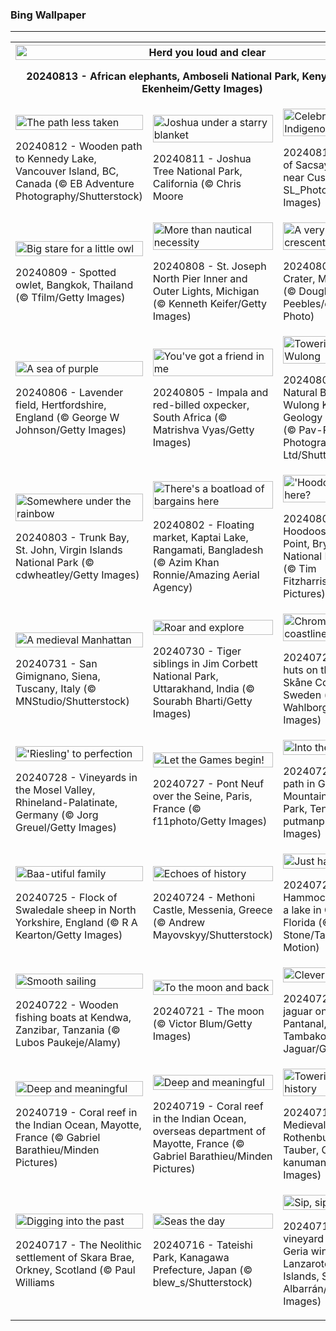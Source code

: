 <h3>
 Bing Wallpaper
</h3>
<hr/>
<table>
<tr>
<th colspan="3">
<img alt="Herd you loud and clear" src="https://www.bing.com/th?id=OHR.ElephantsAmboseli_EN-US1913542949_UHD.jpg&amp;rf=LaDigue_UHD.jpg&amp;pid=hp&amp;w=3840&amp;h=2160&amp;rs=1&amp;c=4" width="100%"/><p>20240813 - African elephants, Amboseli National Park, Kenya (© Ruzdi Ekenheim/Getty Images)</p></th>
</tr>
<tr>
<td><img alt="The path less taken" src="https://www.bing.com/th?id=OHR.TofinoVancouver_EN-US1466348668_UHD.jpg&amp;rf=LaDigue_UHD.jpg&amp;pid=hp&amp;w=3840&amp;h=2160&amp;rs=1&amp;c=4" width="100%"/><p>20240812 - Wooden path to Kennedy Lake, Vancouver Island, BC, Canada (© EB Adventure Photography/Shutterstock)</p></td>
<td><img alt="Joshua under a starry blanket" src="https://www.bing.com/th?id=OHR.JoshuaTreeNP_EN-US1399159741_UHD.jpg&amp;rf=LaDigue_UHD.jpg&amp;pid=hp&amp;w=3840&amp;h=2160&amp;rs=1&amp;c=4" width="100%"/><p>20240811 - Joshua Tree National Park, California (© Chris Moore</p></td>
<td><img alt="Celebrating Indigenous culture" src="https://www.bing.com/th?id=OHR.IncaRuinPeru_EN-US1209778539_UHD.jpg&amp;rf=LaDigue_UHD.jpg&amp;pid=hp&amp;w=3840&amp;h=2160&amp;rs=1&amp;c=4" width="100%"/><p>20240810 - Inca ruin of Sacsayhuamán near Cusco, Peru (© SL_Photography/Getty Images)</p></td>
</tr>
<tr>
<td><img alt="Big stare for a little owl" src="https://www.bing.com/th?id=OHR.SpottedOwlet_EN-US7339417169_UHD.jpg&amp;rf=LaDigue_UHD.jpg&amp;pid=hp&amp;w=3840&amp;h=2160&amp;rs=1&amp;c=4" width="100%"/><p>20240809 - Spotted owlet, Bangkok, Thailand (© Tfilm/Getty Images)</p></td>
<td><img alt="More than nautical necessity" src="https://www.bing.com/th?id=OHR.MichiganLighthouse_EN-US2082743301_UHD.jpg&amp;rf=LaDigue_UHD.jpg&amp;pid=hp&amp;w=3840&amp;h=2160&amp;rs=1&amp;c=4" width="100%"/><p>20240808 - St. Joseph North Pier Inner and Outer Lights, Michigan (© Kenneth Keifer/Getty Images)</p></td>
<td><img alt="A very pleasant crescent" src="https://www.bing.com/th?id=OHR.MolokiniHawaii_EN-US7128254175_UHD.jpg&amp;rf=LaDigue_UHD.jpg&amp;pid=hp&amp;w=3840&amp;h=2160&amp;rs=1&amp;c=4" width="100%"/><p>20240807 - Molokini Crater, Maui, Hawaii (© Douglas Peebles/eStock Photo)</p></td>
</tr>
<tr>
<td><img alt="A sea of purple" src="https://www.bing.com/th?id=OHR.HertfordshireLavender_EN-US6911884438_UHD.jpg&amp;rf=LaDigue_UHD.jpg&amp;pid=hp&amp;w=3840&amp;h=2160&amp;rs=1&amp;c=4" width="100%"/><p>20240806 - Lavender field, Hertfordshire, England (© George W Johnson/Getty Images)</p></td>
<td><img alt="You've got a friend in me" src="https://www.bing.com/th?id=OHR.ImpalaOxpecker_EN-US6835989068_UHD.jpg&amp;rf=LaDigue_UHD.jpg&amp;pid=hp&amp;w=3840&amp;h=2160&amp;rs=1&amp;c=4" width="100%"/><p>20240805 - Impala and red-billed oxpecker, South Africa (© Matrishva Vyas/Getty Images)</p></td>
<td><img alt="Towering over Wulong" src="https://www.bing.com/th?id=OHR.WulongKarst_EN-US6752358338_UHD.jpg&amp;rf=LaDigue_UHD.jpg&amp;pid=hp&amp;w=3840&amp;h=2160&amp;rs=1&amp;c=4" width="100%"/><p>20240804 - Three Natural Bridges, Wulong Karst National Geology Park, China (© Pav-Pro Photography Ltd/Shutterstock)</p></td>
</tr>
<tr>
<td><img alt="Somewhere under the rainbow" src="https://www.bing.com/th?id=OHR.TrunkBay_EN-US6585719799_UHD.jpg&amp;rf=LaDigue_UHD.jpg&amp;pid=hp&amp;w=3840&amp;h=2160&amp;rs=1&amp;c=4" width="100%"/><p>20240803 - Trunk Bay, St. John, Virgin Islands National Park (© cdwheatley/Getty Images)</p></td>
<td><img alt="There's a boatload of bargains here" src="https://www.bing.com/th?id=OHR.KaptaiLake_EN-US6490685268_UHD.jpg&amp;rf=LaDigue_UHD.jpg&amp;pid=hp&amp;w=3840&amp;h=2160&amp;rs=1&amp;c=4" width="100%"/><p>20240802 - Floating market, Kaptai Lake, Rangamati, Bangladesh (© Azim Khan Ronnie/Amazing Aerial Agency)</p></td>
<td><img alt="'Hoodoo' we have here?" src="https://www.bing.com/th?id=OHR.HoodoosBryce_EN-US6434628044_UHD.jpg&amp;rf=LaDigue_UHD.jpg&amp;pid=hp&amp;w=3840&amp;h=2160&amp;rs=1&amp;c=4" width="100%"/><p>20240801 - Hoodoos, Sunset Point, Bryce Canyon National Park, Utah (© Tim Fitzharris/Minden Pictures)</p></td>
</tr>
<tr><td><img alt="A medieval Manhattan" src="https://www.bing.com/th?id=OHR.GimignanoTuscany_EN-US6339668180_UHD.jpg&amp;rf=LaDigue_UHD.jpg&amp;pid=hp&amp;w=3840&amp;h=2160&amp;rs=1&amp;c=4" width="100%"/><p>20240731 - San Gimignano, Siena, Tuscany, Italy (© MNStudio/Shutterstock)</p></td><td><img alt="Roar and explore" src="https://www.bing.com/th?id=OHR.CorbettTigers_EN-US6183924498_UHD.jpg&amp;rf=LaDigue_UHD.jpg&amp;pid=hp&amp;w=3840&amp;h=2160&amp;rs=1&amp;c=4" width="100%"/><p>20240730 - Tiger siblings in Jim Corbett National Park, Uttarakhand, India (© Sourabh Bharti/Getty Images)</p></td><td><img alt="Chromatic coastline" src="https://www.bing.com/th?id=OHR.BeachHutsSweden_EN-US6029381108_UHD.jpg&amp;rf=LaDigue_UHD.jpg&amp;pid=hp&amp;w=3840&amp;h=2160&amp;rs=1&amp;c=4" width="100%"/><p>20240729 - Bathing huts on the beach in Skåne County, Sweden (© Martin Wahlborg/Getty Images)</p></td></tr><tr><td><img alt="'Riesling' to perfection" src="https://www.bing.com/th?id=OHR.RhinelandVineyards_EN-US5864380431_UHD.jpg&amp;rf=LaDigue_UHD.jpg&amp;pid=hp&amp;w=3840&amp;h=2160&amp;rs=1&amp;c=4" width="100%"/><p>20240728 - Vineyards in the Mosel Valley, Rhineland-Palatinate, Germany (© Jorg Greuel/Getty Images)</p></td><td><img alt="Let the Games begin!" src="https://www.bing.com/th?id=OHR.PontNeuf_EN-US5735328254_UHD.jpg&amp;rf=LaDigue_UHD.jpg&amp;pid=hp&amp;w=3840&amp;h=2160&amp;rs=1&amp;c=4" width="100%"/><p>20240727 - Pont Neuf over the Seine, Paris, France (© f11photo/Getty Images)</p></td><td><img alt="Into the thick of it" src="https://www.bing.com/th?id=OHR.SmokyMountainTrail_EN-US9730767535_UHD.jpg&amp;rf=LaDigue_UHD.jpg&amp;pid=hp&amp;w=3840&amp;h=2160&amp;rs=1&amp;c=4" width="100%"/><p>20240726 - Forest path in Great Smoky Mountains National Park, Tennessee (© putmanphoto/Getty Images)</p></td></tr><tr><td><img alt="Baa-utiful family" src="https://www.bing.com/th?id=OHR.SheepCousins_EN-US9566915151_UHD.jpg&amp;rf=LaDigue_UHD.jpg&amp;pid=hp&amp;w=3840&amp;h=2160&amp;rs=1&amp;c=4" width="100%"/><p>20240725 - Flock of Swaledale sheep in North Yorkshire, England (© R A Kearton/Getty Images)</p></td><td><img alt="Echoes of history" src="https://www.bing.com/th?id=OHR.MethoniCastle_EN-US9447007951_UHD.jpg&amp;rf=LaDigue_UHD.jpg&amp;pid=hp&amp;w=3840&amp;h=2160&amp;rs=1&amp;c=4" width="100%"/><p>20240724 - Methoni Castle, Messenia, Greece (© Andrew Mayovskyy/Shutterstock)</p></td><td><img alt="Just hanging out" src="https://www.bing.com/th?id=OHR.HammockCamping_EN-US9298465355_UHD.jpg&amp;rf=LaDigue_UHD.jpg&amp;pid=hp&amp;w=3840&amp;h=2160&amp;rs=1&amp;c=4" width="100%"/><p>20240723 - Hammock camping on a lake in Central Florida (© Mac Stone/Tandem Stills + Motion)</p></td></tr><tr><td><img alt="Smooth sailing" src="https://www.bing.com/th?id=OHR.ZanzibarBoats_EN-US9009404410_UHD.jpg&amp;rf=LaDigue_UHD.jpg&amp;pid=hp&amp;w=3840&amp;h=2160&amp;rs=1&amp;c=4" width="100%"/><p>20240722 - Wooden fishing boats at Kendwa, Zanzibar, Tanzania (© Lubos Paukeje/Alamy)</p></td><td><img alt="To the moon and back" src="https://www.bing.com/th?id=OHR.MineralMoon_EN-US8936600169_UHD.jpg&amp;rf=LaDigue_UHD.jpg&amp;pid=hp&amp;w=3840&amp;h=2160&amp;rs=1&amp;c=4" width="100%"/><p>20240721 - The moon (© Victor Blum/Getty Images)</p></td><td><img alt="Clever camouflage" src="https://www.bing.com/th?id=OHR.YoungJaguar_EN-US8866928893_UHD.jpg&amp;rf=LaDigue_UHD.jpg&amp;pid=hp&amp;w=3840&amp;h=2160&amp;rs=1&amp;c=4" width="100%"/><p>20240720 - A young jaguar on a riverbank, Pantanal, Brazil (© Tambako the Jaguar/Getty Images)</p></td></tr><tr><td><img alt="Deep and meaningful" src="https://www.bing.com/th?id=OHR.MayotteCoral_EN-US8740739098_UHD.jpg&amp;rf=LaDigue_UHD.jpg&amp;pid=hp&amp;w=3840&amp;h=2160&amp;rs=1&amp;c=4" width="100%"/><p>20240719 - Coral reef in the Indian Ocean, Mayotte, France (© Gabriel Barathieu/Minden Pictures)</p></td><td><img alt="Deep and meaningful" src="https://www.bing.com/th?id=OHR.MayotteCoral_EN-US4102346691_UHD.jpg&amp;rf=LaDigue_UHD.jpg&amp;pid=hp&amp;w=3840&amp;h=2160&amp;rs=1&amp;c=4" width="100%"/><p>20240719 - Coral reef in the Indian Ocean, overseas department of Mayotte, France (© Gabriel Barathieu/Minden Pictures)</p></td><td><img alt="Towering with history" src="https://www.bing.com/th?id=OHR.MedievalRothenburg_EN-US8575765997_UHD.jpg&amp;rf=LaDigue_UHD.jpg&amp;pid=hp&amp;w=3840&amp;h=2160&amp;rs=1&amp;c=4" width="100%"/><p>20240718 - Medieval city of Rothenburg ob der Tauber, Germany (© kanuman/Getty Images)</p></td></tr><tr><td><img alt="Digging into the past" src="https://www.bing.com/th?id=OHR.AncientOrkney_EN-US8469766447_UHD.jpg&amp;rf=LaDigue_UHD.jpg&amp;pid=hp&amp;w=3840&amp;h=2160&amp;rs=1&amp;c=4" width="100%"/><p>20240717 - The Neolithic settlement of Skara Brae, Orkney, Scotland (© Paul Williams</p></td><td><img alt="Seas the day" src="https://www.bing.com/th?id=OHR.TateishiPark_EN-US8384642632_UHD.jpg&amp;rf=LaDigue_UHD.jpg&amp;pid=hp&amp;w=3840&amp;h=2160&amp;rs=1&amp;c=4" width="100%"/><p>20240716 - Tateishi Park, Kanagawa Prefecture, Japan (© blew_s/Shutterstock)</p></td><td><img alt="Sip, sip, hooray!" src="https://www.bing.com/th?id=OHR.LaGeriaLanzarote_EN-US4849523931_UHD.jpg&amp;rf=LaDigue_UHD.jpg&amp;pid=hp&amp;w=3840&amp;h=2160&amp;rs=1&amp;c=4" width="100%"/><p>20240715 - Volcanic vineyard in the La Geria wine region of Lanzarote, Canary Islands, Spain (© Pol Albarrán/Getty Images)</p></td></tr></table>
